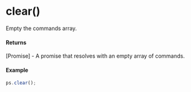 # clear()

Empty the commands array.

#### Returns

[Promise] - A promise that resolves with an empty array of commands.

#### Example

```javascript
ps.clear();
```